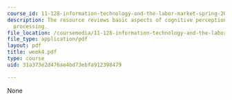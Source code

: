 ```yaml
---
course_id: 11-128-information-technology-and-the-labor-market-spring-2005
description: The resource reviews basic aspects of cognitive perception and information
  processing.
file_location: /coursemedia/11-128-information-technology-and-the-labor-market-spring-2005/31a373e2d476ae4bd73ebfa912398479_week4.pdf
file_type: application/pdf
layout: pdf
title: week4.pdf
type: course
uid: 31a373e2d476ae4bd73ebfa912398479

---
```

None